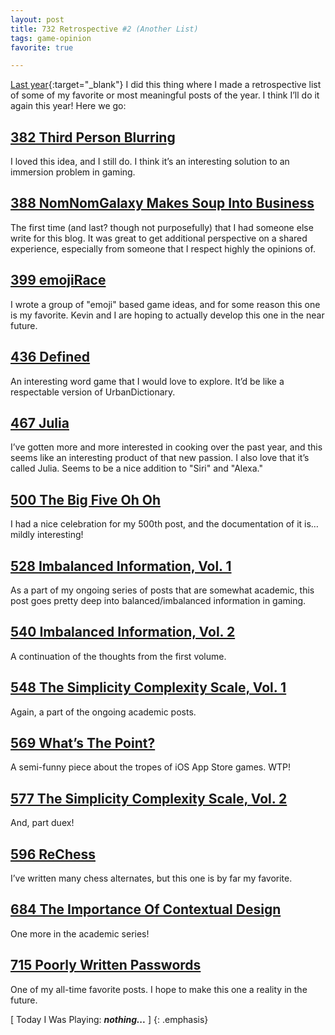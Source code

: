 ```yaml
---
layout: post
title: 732 Retrospective #2 (Another List)
tags: game-opinion
favorite: true

---
```

[Last year](http://www.foster-douglas.com/games/367-retrospective-the-list/){:target="_blank"} I did this thing where I made a retrospective list of some of my favorite or most meaningful posts of the year.  I think I’ll do it again this year! Here we go:

<h2 style="color:#9B9B9B;"><a href="http://www.foster-douglas.com/games/382-third-person-blurring/" target="_blank">382 Third Person Blurring</a></h2>
I loved this idea, and I still do.  I think it’s an interesting solution to an immersion problem in gaming.

<h2 style="color:#9B9B9B;"><a href="http://www.foster-douglas.com/games/388-nomnomgalaxy-makes-soup-into-business/" target="_blank">388 NomNomGalaxy Makes Soup Into Business</a></h2>
The first time (and last? though not purposefully) that I had someone else write for this blog.  It was great to get additional perspective on a shared experience, especially from someone that I respect highly the opinions of.

<h2 style="color:#9B9B9B;"><a href="http://www.foster-douglas.com/games/399-emojirace/" target="_blank">399 emojiRace</a></h2>
I wrote a group of "emoji" based game ideas, and for some reason this one is my favorite.  Kevin and I are hoping to actually develop this one in the near future.

<h2 style="color:#9B9B9B;"><a href="http://www.foster-douglas.com/games/436-defined/" target="_blank">436 Defined</a></h2>
An interesting word game that I would love to explore.  It’d be like a respectable version of UrbanDictionary.

<h2 style="color:#9B9B9B;"><a href="http://www.foster-douglas.com/games/467-julia/" target="_blank">467 Julia</a></h2>
I’ve gotten more and more interested in cooking over the past year, and this seems like an interesting product of that new passion.  I also love that it’s called Julia.  Seems to be a nice addition to "Siri" and "Alexa."

<h2 style="color:#9B9B9B;"><a href="http://www.foster-douglas.com/games/500-the-big-five-oh-oh/" target="_blank">500 The Big Five Oh Oh</a></h2>
I had a nice celebration for my 500th post, and the documentation of it is… mildly interesting!

<h2 style="color:#9B9B9B;"><a href="http://www.foster-douglas.com/games/528-imbalanced-information-vol-1/" target="_blank">528 Imbalanced Information, Vol. 1</a></h2>
As a part of my ongoing series of posts that are somewhat academic, this post goes pretty deep into balanced/imbalanced information in gaming.

<h2 style="color:#9B9B9B;"><a href="http://www.foster-douglas.com/games/540-imbalanced-information-vol-2/" target="_blank">540 Imbalanced Information, Vol. 2</a></h2>
A continuation of the thoughts from the first volume.

<h2 style="color:#9B9B9B;"><a href="http://www.foster-douglas.com/games/548-the-simplicity-complexity-scale-vol-1/" target="_blank">548 The Simplicity Complexity Scale, Vol. 1</a></h2>
Again, a part of the ongoing academic posts.

<h2 style="color:#9B9B9B;"><a href="http://www.foster-douglas.com/games/569-wtp/" target="_blank">569 What’s The Point?</a></h2>
A semi-funny piece about the tropes of iOS App Store games. WTP!

<h2 style="color:#9B9B9B;"><a href="http://www.foster-douglas.com/games/577-the-simplicity-complexity-scale-vol-2/" target="_blank">577 The Simplicity Complexity Scale, Vol. 2</a></h2>
And, part duex!

<h2 style="color:#9B9B9B;"><a href="http://www.foster-douglas.com/games/596-rechess/)" target="_blank">596 ReChess</a></h2>
I’ve written many chess alternates, but this one is by far my favorite.

<h2 style="color:#9B9B9B;"><a href="http://www.foster-douglas.com/games/684-the-importance-of-contextual-design/" target="_blank">684 The Importance Of Contextual Design</a></h2>
One more in the academic series!

<h2 style="color:#9B9B9B;"><a href="http://www.foster-douglas.com/games/715-poorly-written-passwords/" target="_blank">715 Poorly Written Passwords</a></h2>
One of my all-time favorite posts.  I hope to make this one a reality in the future.

[ Today I Was Playing: ***nothing...*** ]
{: .emphasis}